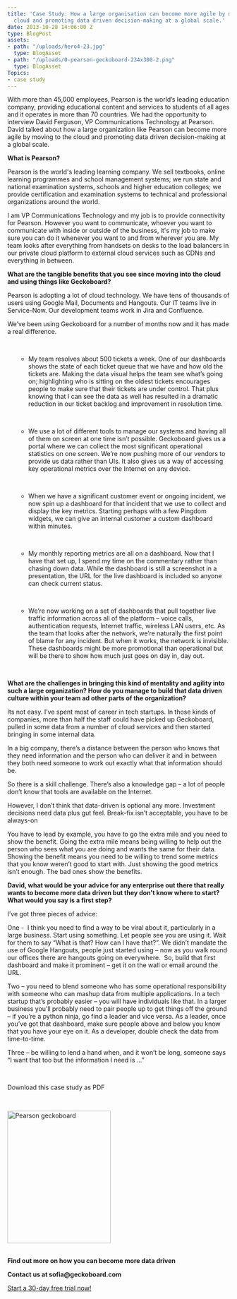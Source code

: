 ```yaml
---
title: 'Case Study: How a large organisation can become more agile by moving to the
  cloud and promoting data driven decision-making at a global scale.'
date: 2013-10-28 14:06:00 Z
type: BlogPost
assets:
- path: "/uploads/hero4-23.jpg"
  type: BlogAsset
- path: "/uploads/0-pearson-geckoboard-234x300-2.png"
  type: BlogAsset
Topics:
- case study
---
```


<p>With more than 45,000 employees, Pearson is the world’s leading education company, providing educational content and services to students of all ages and it operates in more than 70 countries. We had the opportunity to interview David Ferguson, VP Communications Technology at Pearson. David talked about how a large organization like Pearson can become more agile by moving to the cloud and promoting data driven decision-making at a global scale.</p>

<p><strong>What is Pearson?</strong></p>
<p>Pearson is the world's leading learning company. We sell textbooks, online learning programmes and school management systems; we run state and national examination systems, schools and higher education colleges; we provide certification and examination systems to technical and professional organizations around the world.</p>
<p>I am VP Communications Technology and my job is to provide connectivity for Pearson. However you want to communicate, whoever you want to communicate with inside or outside of the business, it's my job to make sure you can do it whenever you want to and from wherever you are. My team looks after everything from handsets on desks to the load balancers in our private cloud platform to external cloud services such as CDNs and everything in between.</p>
<p><strong>What are the tangible benefits that you see since moving into the cloud and using things like Geckoboard?</strong></p>
<p>Pearson is adopting a lot of cloud technology. We have tens of thousands of users using Google Mail, Documents and Hangouts. Our IT teams live in Service-Now. Our development teams work in Jira and Confluence.</p>
<p>We’ve been using Geckoboard for a number of months now and it has made a real difference.</p>
<br>
<ul>
<ul>
<li>My team resolves about 500 tickets a week. One of our dashboards shows the state of each ticket queue that we have and how old the tickets are. Making the data visual helps the team see what’s going on; highlighting who is sitting on the oldest tickets encourages people to make sure that their tickets are under control. That plus knowing that I can see the data as well has resulted in a dramatic reduction in our ticket backlog and improvement in resolution time.</li>
</ul>
</ul>
<br>
<ul>
<ul>
<li>We use a lot of different tools to manage our systems and having all of them on screen at one time isn’t possible. Geckoboard gives us a portal where we can collect the most significant operational statistics on one screen. We’re now pushing more of our vendors to provide us data rather than UIs. It also gives us a way of accessing key operational metrics over the Internet on any device.</li>
</ul>
</ul>
<br>
<ul>
<ul>
<li>When we have a significant customer event or ongoing incident, we now spin up a dashboard for that incident that we use to collect and display the key metrics. Starting perhaps with a few Pingdom widgets, we can give an internal customer a custom dashboard within minutes.</li>
</ul>
</ul>
<br>
<ul>
<ul>
<li>My monthly reporting metrics are all on a dashboard. Now that I have that set up, I spend my time on the commentary rather than chasing down data. While the dashboard is still a screenshot in a presentation, the URL for the live dashboard is included so anyone can check current status.</li>
</ul>
</ul>
<br>
<ul>
<ul>
<li>We’re now working on a set of dashboards that pull together live traffic information across all of the platform – voice calls, authentication requests, Internet traffic, wireless LAN users, etc. As the team that looks after the network, we’re naturally the first point of blame for any incident. But when it works, the network is invisible. These dashboards might be more promotional than operational but will be there to show how much just goes on day in, day out.</li>
</ul>
</ul>
<br>
<p><strong>What are the challenges in bringing this kind of mentality and agility into such a large organization? How do you manage to build that data driven culture within your team ad other parts of the organization?</strong></p>
<p>Its not easy. I’ve spent most of career in tech startups. In those kinds of companies, more than half the staff could have picked up Geckoboard, pulled in some data from a number of cloud services and then started bringing in some internal data.</p>
<p>In a big company, there’s a distance between the person who knows that they need information and the person who can deliver it and in between they both need someone to work out exactly what that information should be.</p>
<p>So there is a skill challenge. There’s also a knowledge gap – a lot of people don’t know that tools are available on the Internet.</p>
<p>However, I don’t think that data-driven is optional any more. Investment decisions need data plus gut feel. Break-fix isn’t acceptable, you have to be always-on</p>
<p>You have to lead by example, you have to go the extra mile and you need to show the benefit. Going the extra mile means being willing to help out the person who sees what you are doing and wants the same for their data. Showing the benefit means you need to be willing to trend some metrics that you know weren’t good to start with. Just showing the good metrics isn’t enough. The bad ones show the benefits.</p>
<p><strong>David, what would be your advice for any enterprise out there that really wants to become more data driven but they don't know where to start? What would you say is a first step?</strong></p>
<p>I’ve got three pieces of advice:</p>
<p>One -  I think you need to find a way to be viral about it, particularly in a large business. Start using something. Let people see you are using it. Wait for them to say “What is that? How can I have that?”. We didn’t mandate the use of Google Hangouts, people just started using – now as you walk round our offices there are hangouts going on everywhere.  So, build that first dashboard and make it prominent – get it on the wall or email around the URL.</p>
<p>Two – you need to blend someone who has some operational responsibility with someone who can mashup data from multiple applications. In a tech startup that’s probably easier – you will have individuals like that. In a larger business you’ll probably need to pair people up to get things off the ground – if you’re a python ninja, go find a leader and vice versa. As a leader, once you’ve got that dashboard, make sure people above and below you know that you have your eye on it. As a developer, double check the data from time-to-time.</p>
<p>Three – be willing to lend a hand when, and it won’t be long, someone says “I want that too but the information I need is …”</p>
<p> </p>
<p>Download this case study as PDF</p>
<br>
<p><a href="https://gallery.mailchimp.com/f8c11c17753d5c653c8d22b3d/files/Geckoboard_Stories_Pearson.pdf"><img class="wp-float-center" src="/uploads/0-pearson-geckoboard-234x300-2.png" alt="Pearson geckoboard" width="234" height="300"></a></p>
<br><strong>Find out more on how you can become more data driven</strong>
<p><strong>Contact us at sofia@geckoboard.com</strong></p>
<p><a href="https://www.geckoboard.com/free-signup/">Start a 30-day free trial now!</a></p>
